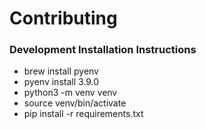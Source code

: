 # Contributing

### Development Installation Instructions
- brew install pyenv
- pyenv install 3.9.0
- python3 -m venv venv
- source venv/bin/activate
- pip install -r requirements.txt
